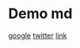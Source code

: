# Demo md

[google](https://google.com)
[twitter](http://twittter.com)
[link](https://marlisepienaar.com)

